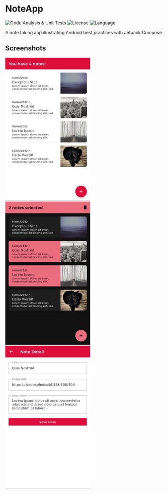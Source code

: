# NoteApp

![Code Analysis & Unit Tests](https://github.com/karacca/NoteApp/workflows/Code%20Analysis%20%26%20Unit%20Tests/badge.svg) 
![License](https://img.shields.io/github/license/karacca/NoteApp) 
![Language](https://img.shields.io/github/languages/top/karacca/NoteApp?color=blue&logo=kotlin)

A note taking app illustrating Android best practices with Jetpack Compose.

## Screenshots

<img src="screenshots/home.png" alt="Home" width="270"/> <img src="screenshots/selection_dark.png" alt="Selection" width="270"/> <img src="screenshots/detail.png" alt="Selection" width="270"/>
